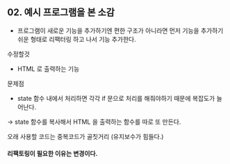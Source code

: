 ## 02. 예시 프로그램을 본 소감

- 프로그램이 새로운 기능을 추가하기엔 편한 구조가 아니라면 먼저 기능을 추가하기 쉬운 형태로 리팩터링 하고 나서 기능 추가한다.

수정할것 
- HTML 로 출력하는 기능

문제점 
- state 함수 내에서 처리하면 각각 if 문으로 처리를 해줘야하기 때문에 복잡도가 늘어난다.

-> state 함수를 복사해서 HTML 을 출력하는 함수를 따로 또 만든다.

오래 사용할  코드는 중복코드가 골칫거리 (유지보수가 힘들다.)

#### 리팩토링이 필요한 이유는 변경이다.


